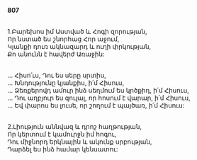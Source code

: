 **807**

\
1.Բարեխոս իմ Աստված և Հոգի զորության,\
Որ նստած ես շնորհաց Հոր աջում,\
Կյանքի դուռ ակնազարդ և ուղի փրկության,\
Քո անունն է հավերժ Առաջին:

\
 ... Հիսո՛ւս, Դու ես սերը սրտիս,\
 ... Խնդությունը կյանքիս, ի՛մ Հիսուս,\
 ... Ձեռքերովդ ամուր ինձ սեղմում ես կրծքիդ, ի՛մ Հիսուս,\
 ... Դու աղբյուր ես զուլալ, որ հոսում է վարար, ի՛մ Հիսուս,\
 ... Եվ փարոս ես լուսե, որ շողում է պայծառ, ի՛մ Հիսուս:

\
2.Լիություն աննվազ և դրոշ հաղթության,\
Որ կերտում է կամուրջն իմ հոգու,\
Դու միջնորդ երկնային և ակունք սրբության,\
Դարձել ես ինձ համար կենսատու:
